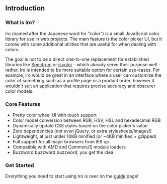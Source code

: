 ## Introduction

### What is Iro?

Iro (named after the Japanese word for "color") is a small JavaScript color library for use in web projects. The main feature is the color picker UI, but it comes with some additional utilities that are useful for when dealing with colors.

The goal is not to be a direct one-to-one replacement for established libraries like [Spectrum](https://bgrins.github.io/spectrum/) or [jscolor](http://jscolor.com/) - which already serve their purpose well - rather, Iro is intended to be more suitable option for certain use-cases. For example, iro would be great in an interface where a user can customize the color of something such as a profile page or a product order, however it wouldn't suit an application that requires precise accuracy and obscurer color models.

### Core Features

* Pretty color wheel UI with touch support
* Color model conversion between RGB, HSV, HSL and hexadecimal RGB
* Dynamically update CSS styles based on the color picker's value
* Zero dependencies (not even jQuery, or extra stylesheets/images!)
* Lightweight, at just under 10KB minified (or ~4KB minified + gzipped)
* Full support for all major browsers from IE9 up
* Compatible with AMD and CommonJS module loaders
* Buzzword buzzword buzzword, you get the idea

### Get Started

Everything you need to start using Iro is over on the [guide](#/guide) page!
